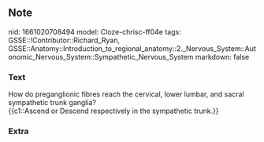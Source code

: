 ## Note
nid: 1661020708494
model: Cloze-chrisc-ff04e
tags: GSSE::!Contributor::Richard_Ryan, GSSE::Anatomy::Introduction_to_regional_anatomy::2._Nervous_System::Autonomic_Nervous_System::Sympathetic_Nervous_System
markdown: false

### Text
<div class="toggle">
  How do preganglionic fibres reach the cervical, lower lumbar, and
  sacral sympathetic trunk ganglia?
</div>
<div class="toggle">
  {{c1::Ascend or Descend respectively in the sympathetic trunk.}}
</div>

### Extra

